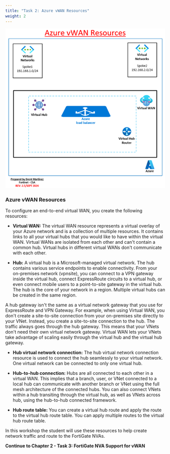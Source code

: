 ```yaml
---
title: "Task 2: Azure vWAN Resources"
weight: 2
---
```


![](../images/2_2-azure-vwan-resources.PNG)

### Azure vWAN Resources
To configure an end-to-end virtual WAN, you create the following resources:

- **Virtual WAN:** The virtual WAN resource represents a virtual overlay of your Azure network and is a collection of multiple resources. It contains links to all your virtual hubs that you would like to have within the virtual WAN. Virtual WANs are isolated from each other and can't contain a common hub. Virtual hubs in different virtual WANs don't communicate with each other.

- **Hub:** A virtual hub is a Microsoft-managed virtual network. The hub contains various service endpoints to enable connectivity. From your on-premises network (vpnsite), you can connect to a VPN gateway inside the virtual hub, connect ExpressRoute circuits to a virtual hub, or even connect mobile users to a point-to-site gateway in the virtual hub. The hub is the core of your network in a region. Multiple virtual hubs can be created in the same region.

A hub gateway isn't the same as a virtual network gateway that you use for ExpressRoute and VPN Gateway. For example, when using Virtual WAN, you don't create a site-to-site connection from your on-premises site directly to your VNet. Instead, you create a site-to-site connection to the hub. The traffic always goes through the hub gateway. This means that your VNets don't need their own virtual network gateway. Virtual WAN lets your VNets take advantage of scaling easily through the virtual hub and the virtual hub gateway.

- **Hub virtual network connection:** The hub virtual network connection resource is used to connect the hub seamlessly to your virtual network. One virtual network can be connected to only one virtual hub.

- **Hub-to-hub connection:** Hubs are all connected to each other in a virtual WAN. This implies that a branch, user, or VNet connected to a local hub can communicate with another branch or VNet using the full mesh architecture of the connected hubs. You can also connect VNets within a hub transiting through the virtual hub, as well as VNets across hub, using the hub-to-hub connected framework.

- **Hub route table:** You can create a virtual hub route and apply the route to the virtual hub route table. You can apply multiple routes to the virtual hub route table.


In this workshop the student will use these resources to help create network traffic and route to the FortiGate NVAs. 

**Continue to Chapter 2 - Task 3: FortiGate NVA Support for vWAN**
